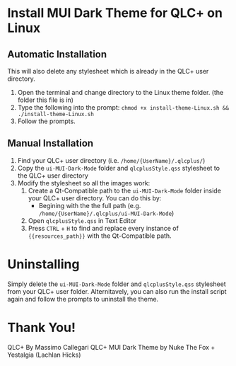 # Install MUI Dark Theme for QLC+ on Linux

## Automatic Installation

This will also delete any stylesheet which is already in the QLC+ user directory. 
 1. Open the terminal and change directory to the Linux theme folder. (the folder this file is in)
 1. Type the following into the prompt: `chmod +x install-theme-Linux.sh && ./install-theme-Linux.sh`
 1. Follow the prompts.

## Manual Installation
 1. Find your QLC+ user directory (i.e. `/home/{UserName}/.qlcplus/`)
 1. Copy the `ui-MUI-Dark-Mode` folder and `qlcplusStyle.qss` stylesheet to the QLC+ user directory
 1. Modify the stylesheet so all the images work:
    1. Create a Qt-Compatible path to the `ui-MUI-Dark-Mode` folder inside your QLC+ user directory. You can do this by:
        * Begining with the the full path (e.g. `/home/{UserName}/.qlcplus/ui-MUI-Dark-Mode`)
    1. Open `qlcplusStyle.qss` in Text Editor
    1. Press `CTRL` + `H` to find and replace every instance of `{{resources_path}}` with the Qt-Compatible path. 

# Uninstalling
Simply delete the `ui-MUI-Dark-Mode` folder and `qlcplusStyle.qss` stylesheet from your QLC+ user folder. Alternitavely, you can also run the install script again and follow the prompts to uninstall the theme.


# Thank You!
QLC+ By Massimo Callegari
QLC+ MUI Dark Theme by Nuke The Fox + Yestalgia (Lachlan Hicks)